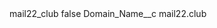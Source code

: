 <?xml version="1.0" encoding="UTF-8"?>
<CustomMetadata xmlns="http://soap.sforce.com/2006/04/metadata" xmlns:xsi="http://www.w3.org/2001/XMLSchema-instance" xmlns:xsd="http://www.w3.org/2001/XMLSchema">
    <label>mail22_club</label>
    <protected>false</protected>
    <values>
        <field>Domain_Name__c</field>
        <value xsi:type="xsd:string">mail22.club</value>
    </values>
</CustomMetadata>
